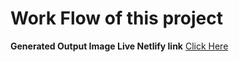 # Work Flow of this project

**Generated Output Image Live Netlify link**
[Click Here](https://project5-html-css.netlify.app/)
